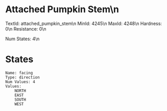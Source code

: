 # Attached Pumpkin Stem\n
TextId: attached_pumpkin_stem\n
MinId: 4245\n
MaxId: 4248\n
Hardness: 0\n
Resistance: 0\n

Num States: 4\n
# States
```
Name: facing
Type: direction
Num Values: 4
Values:
    NORTH
    EAST
    SOUTH
    WEST
```
